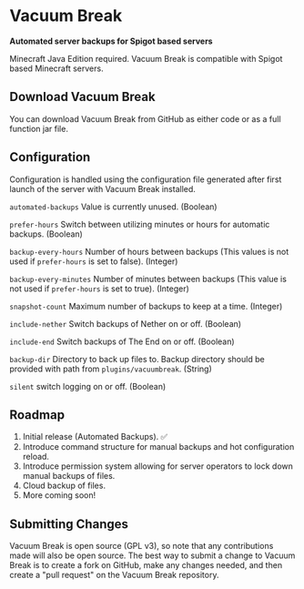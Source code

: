 <h1>Vacuum Break</h1>

**Automated server backups for Spigot based servers**

Minecraft Java Edition required. Vacuum Break is compatible with Spigot based Minecraft servers.

## Download Vacuum Break

You can download Vacuum Break from GitHub as either code or as a full function jar file.

## Configuration

Configuration is handled using the configuration file generated after first launch of the server with Vacuum Break installed.

```automated-backups```  Value is currently unused. (Boolean)

```prefer-hours```  Switch between utilizing minutes or hours for automatic backups. (Boolean)

```backup-every-hours```  Number of hours between backups (This values is not used if ```prefer-hours``` is set to false). (Integer)

```backup-every-minutes```  Number of minutes between backups (This value is not used if ```prefer-hours``` is set to true). (Integer)

```snapshot-count```  Maximum number of backups to keep at a time. (Integer)

```include-nether``` Switch backups of Nether on or off. (Boolean)

```include-end``` Switch backups of The End on or off. (Boolean)

```backup-dir``` Directory to back up files to. Backup directory should be provided with path from ```plugins/vacuumbreak```. (String)

```silent``` switch logging on or off. (Boolean)

## Roadmap

1. Initial release (Automated Backups). ✅
2. Introduce command structure for manual backups and hot configuration reload.
3. Introduce permission system allowing for server operators to lock down manual backups of files.
4. Cloud backup of files.
5. More coming soon!

## Submitting Changes

Vacuum Break is open source (GPL v3), so note that any contributions made will also be open source. 
The best way to submit a change to Vacuum Break is to create a fork on GitHub, make any changes needed, and then create a "pull request" on the Vacuum Break repository.
